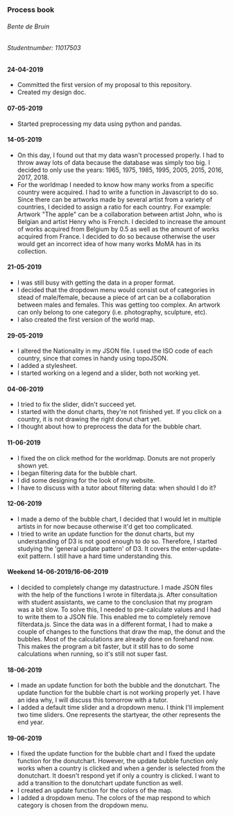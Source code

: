### **Process book**
###### Bente de Bruin
###### Studentnumber: 11017503

#### 24-04-2019
- Committed the first version of my proposal to this repository.
- Created my design doc.

#### 07-05-2019
- Started preprocessing my data using python and pandas.


#### 14-05-2019
- On this day, I found out that my data wasn't processed properly.
  I had to throw away lots of data because the database was simply too big.
  I decided to only use the years: 1965, 1975, 1985, 1995, 2005, 2015, 2016, 2017, 2018.
- For the worldmap I needed to know how many works from a specific country were acquired. I had to write a function in Javascript to do so.
  Since there can be artworks made by several artist from a variety of countries, I decided to assign a ratio for each country. 
  For example: Artwork "The apple" can be a collaboration between artist John, who is Belgian and artist Henry who is French. I decided to increase the amount of works acquired from Belgium by 0.5 as well as the amount of works acquired from France.
  I decided to do so because otherwise the user would get an incorrect idea of how many works MoMA has in its collection.

#### 21-05-2019
- I was still busy with getting the data in a proper format.
- I decided that the dropdown menu would consist out of categories in stead of male/female, because a piece of art can be a collaboration between males and females. This was getting too complex. An artwork can only belong to one category (i.e. photography, sculpture, etc).
- I also created the first version of the world map.

#### 29-05-2019
- I altered the Nationality in my JSON file. I used the ISO code of each country, since that comes in handy using topoJSON.
- I added a stylesheet.
- I started working on a legend and a slider, both not working yet.

#### 04-06-2019
- I tried to fix the slider, didn't succeed yet.
- I started with the donut charts, they're not finished yet. If you click on a country, it is not drawing the right donut chart yet. 
- I thought about how to preprocess the data for the bubble chart.

#### 11-06-2019
- I fixed the on click method for the worldmap. Donuts are not properly shown yet.
- I began filtering data for the bubble chart.
- I did some designing for the look of my website.
- I have to discuss with a tutor about filtering data: when should I do it?

#### 12-06-2019
- I made a demo of the bubble chart, I decided that I would let in multiple artists in for now because otherwise it'd get too complicated.
- I tried to write an update function for the donut charts, but my understanding of D3 is not good enough to do so. Therefore, I started studying the 'general update pattern' of D3. It covers the enter-update-exit pattern. I still have a hard time understanding this. 

#### Weekend 14-06-2019/16-06-2019
- I decided to completely change my datastructure. I made JSON files with the help of the functions I wrote in filterdata.js. After consultation with student assistants, we came to the conclusion that my program was a bit slow. To solve this, I needed to pre-calculate values and I had to write them to a JSON file. This enabled me to completely remove filterdata.js. Since the data was in a different format, I had to make a couple of changes to the functions that draw the map, the donut and the bubbles. Most of the calculations are already done on forehand now. This makes the program a bit faster, but it still has to do some calculations when running, so it's still not super fast. 

#### 18-06-2019
- I made an update function for both the bubble and the donutchart. The update function for the bubble chart is not working properly yet. I have an idea why, I will discuss this tomorrow with a tutor.
- I added a default time slider and a dropdown menu. I think I'll implement two time sliders. One represents the startyear, the other represents the end year.

#### 19-06-2019
- I fixed the update function for the bubble chart and I fixed the update function for the donutchart. However, the update bubble function only works when a country is clicked and when a gender is selected from the donutchart. It doesn't respond yet if only a country is clicked. I want to add a transition to the donutchart update function as well.
- I created an update function for the colors of the map. 
- I added a dropdown menu. The colors of the map respond to which category is chosen from the dropdown menu. 
